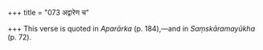 +++
title = "073 अद्वारेण च"

+++
This verse is quoted in *Aparārka* (p. 184),—and in *Saṃskāramayūkha*
(p. 72).


